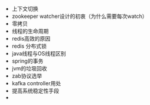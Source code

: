 - 上下文切换
- zookeeper watcher设计的初衷（为什么需要每次watch）
- 零拷贝
- 线程的生命周期
- redis高效的原因
- redis 分布式锁
- java线程与OS线程区别
- spring的事务
- jvm的垃圾回收
- zab协议选举
- kafka controller用处
- 提高系统稳定性手段
- 

